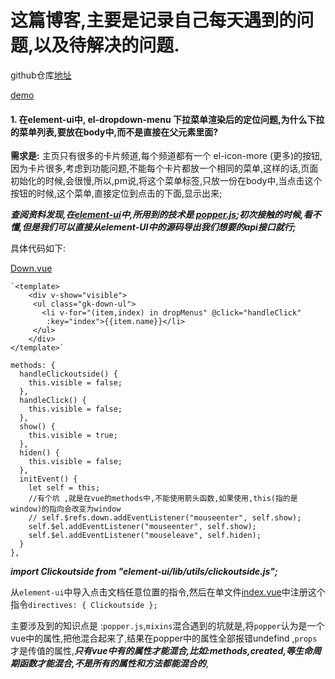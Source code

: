 <h1>这篇博客,主要是记录自己每天遇到的问题,以及待解决的问题.</h1>

github仓库[地址](https://github.com/GitHubGanKai/vue-project-demo)

[demo](https://github.com/GitHubGanKai/vue-project-demo/blob/master/src/assets/imgs/dropdown.gif)
<h4> 1. 在element-ui中, el-dropdown-menu 下拉菜单渲染后的定位问题,为什么下拉的菜单列表,要放在body中,而不是直接在父元素里面?</h4>

**需求是:**
主页只有很多的卡片频道,每个频道都有一个 el-icon-more (更多)的按钮,因为卡片很多,考虑到功能问题,不能每个卡片都放一个相同的菜单,这样的话,页面初始化的时候,会很慢,所以,pm说,将这个菜单标签,只放一份在body中,当点击这个按钮的时候,这个菜单,直接定位到点击的下面,显示出来;

***查阅资料发现,在[element-ui](http://element-cn.eleme.io/#/zh-CN)中,所用到的技术是 [popper.js](https://github.com/FezVrasta/popper.js);初次接触的时候,看不懂,但是我们可以直接从element-UI中的源码导出我们想要的api接口就行;***

具体代码如下:

[Down.vue](https://github.com/GitHubGanKai/vue-project-demo/blob/master/src/components/cascader/Down.vue)

    `<template>
        <div v-show="visible">
         <ul class="gk-down-ul">
           <li v-for="(item,index) in dropMenus" @click="handleClick"
            :key="index">{{item.name}}</li>
         </ul>
        </div>
    </template>`

    methods: {
      handleClickoutside() {
        this.visible = false;
      },
      handleClick() {
        this.visible = false;
      },
      show() {
        this.visible = true;
      },
      hiden() {
        this.visible = false;
      },
      initEvent() {
        let self = this;
        //有个坑 ,就是在vue的methods中,不能使用箭头函数,如果使用,this(指的是window)的指向会改变为window
        // self.$refs.down.addEventListener("mouseenter", self.show);
        self.$el.addEventListener("mouseenter", self.show);
        self.$el.addEventListener("mouseleave", self.hiden);
      }
    },

***import Clickoutside from "element-ui/lib/utils/clickoutside.js";***

从`element-ui`中导入点击文档任意位置的指令,然后在单文件[index.vue](https://github.com/GitHubGanKai/vue-project-demo/blob/master/src/components/cascader/index.vue)中注册这个指令`directives: { Clickoutside };`

主要涉及到的知识点是 :`popper.js`,`mixins`混合遇到的坑就是,将`popper`认为是一个vue中的属性,把他混合起来了,结果在popper中的属性全部报错undefind ,`props`才是传值的属性,***只有vue中有的属性才能混合,比如:methods,created,等生命周期函数才能混合,不是所有的属性和方法都能混合的***,
